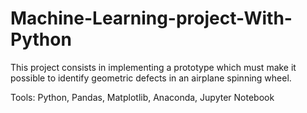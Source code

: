 # Machine-Learning-project-With-Python

This project consists in implementing a prototype which must make it possible to identify geometric defects in an airplane spinning wheel.

Tools: Python, Pandas, Matplotlib, Anaconda, Jupyter Notebook


